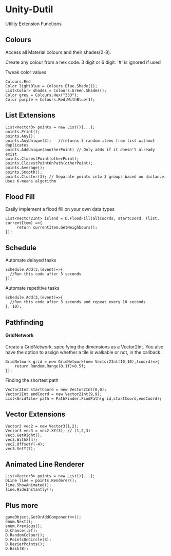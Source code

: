 # Unity-Dutil

Utility Extension Functions
## Colours
Access all Material colours and their shades(0-8).

Create any colour from a hex code. 3 digit or 6 digit. '#' is ignored if used

Tweak color values
```
Colours.Red
Color lightBlue = Colours.Blue.Shade(1);
List<Color> shades = Colours.Green.Shades();
Color grey = Colours.Hex("333");
Color purple = Colours.Red.WithBlue(1);
```
## List Extensions
```
List<Vector3> points = new List(){...};
points.Print();
points.Any();
points.AnyUnique(3);   //returns 3 random items from list without duplicates
points.AddUnique(anotherPoint) // Only adds if it doesn't already exist
points.ClosestPoint(otherPoint);
points.ClosestPointOnPath(otherPoint);
points.Average();
points.Smooth();
points.Cluster(3); // Separate points into 3 groups based on distance. Uses K-means algorithm

```

## Flood Fill
Easily implement a flood fill on your own data types
```
List<Vector2Int> island = D.FloodFill(allCoords, startCoord, (list, currentItem) =>{
     return currentItem.GetNeighbours();
});
```

## Schedule
Automate delayed tasks
```
Schedule.Add(3,(event)=>{
  //Run this code after 3 seconds
});
```
Automate repetitive tasks
```
Schedule.Add(3,(event)=>{
  //Run this code after 3 seconds and repeat every 10 seconds
}, 10);
```

## Pathfinding
#### **GridNetwork**
Create a GridNetwork, specifying the dimensions as a Vector2Int. You also have the option to assign whether a tile is walkable or not, in the callback.
```
GridNetwork grid = new GridNetwork(new Vector2Int(10,10),(coord)=>{
    return Random.Range(0,1f)>0.5f;
});
```
Finding the shortest path
```
Vector2Int startCoord = new Vector2Int(0,0);
Vector2Int endCoord = new Vector2Int(9,9);
List<GridTile> path = PathFinder.FindPath(grid,startCoord,endCoord);
````

## Vector Extensions
```
Vector2 vec2 = new Vector3(1,2);
Vector3 vec3 = vec2.XY(3); // (1,2,3)
vec3.GetRight();
vec3.WithX(4);
vec2.OffsetY(-4);
vec3.SetY(7);
```
## Animated Line Renderer
```
List<Vector3> points = new List(){...};
DLine line = points.Renderer();
line.ShowAnimated();
line.HideInstantly();
```
## Plus more
```
gameObject.GetOrAddComponent<>();
enum.Next();
enum.Previous();
D.Chance(.5f);
D.RandomColour();
D.PointsOnCircle(3);
D.BezierPoints();
D.Hash(8);

```
